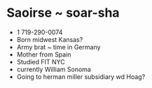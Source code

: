 # Saoirse ~ soar-sha

* 1 719-290-0074
* Born midwest Kansas?
* Army brat ~ time in Germany
* Mother from Spain
* Studied FIT NYC
* currently William Sonoma
* Going to herman miller subsidiary wd Hoag?

